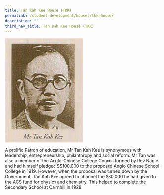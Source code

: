```yaml
---
title: Tan Kah Kee House (TKK)
permalink: /student-development/houses/tkk-house/
description: ""
third_nav_title: Tan Kah Kee House (TKK)
---
```

<img src="/images/tkk.png" 
     style="width:50%">
		 
A prolific Patron of education, Mr Tan Kah Kee is synonymous with leadership, entrepreneurship, philanthropy and social reform. Mr Tan was also a member of the Anglo-Chinese College Council formed by Rev Nagle and had himself pledged S$100,000 to the proposed Anglo Chinese School College in 1919. However, when the proposal was turned down by the Government, Tan Kah Kee agreed to channel the $30,000 he had given to the ACS fund for physics and chemistry. This helped to complete the Secondary School at Cairnhill in 1928.